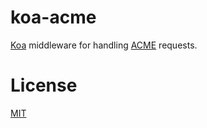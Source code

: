 # koa-acme

[Koa](http://koajs.in) middleware for handling [ACME](https://github.com/ietf-wg-acme/acme) requests.

# License

[MIT](LICENSE)
